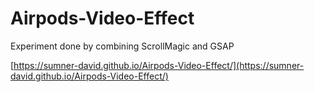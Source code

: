 # Airpods-Video-Effect
Experiment done by combining ScrollMagic and GSAP


[https://sumner-david.github.io/Airpods-Video-Effect/](https://sumner-david.github.io/Airpods-Video-Effect/)
